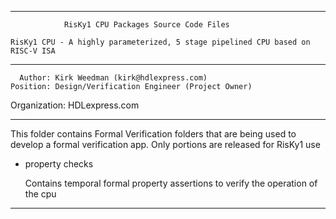 ****************************************************************************************

				RisKy1 CPU Packages Source Code Files

    RisKy1 CPU - A highly parameterized, 5 stage pipelined CPU based on RISC-V ISA
----------------------------------------------------------------------------------------

      Author: Kirk Weedman (kirk@hdlexpress.com)
    Position: Design/Verification Engineer (Project Owner)
Organization: HDLexpress.com

----------------------------------------------------------------------------------------

This folder contains Formal Verification folders that are being used to
develop a formal verification app.  Only portions are released for RisKy1 use
- property checks

   Contains temporal formal property assertions to verify the operation of the cpu

****************************************************************************************
